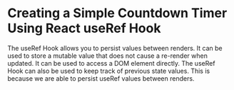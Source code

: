 # Creating a Simple Countdown Timer Using React useRef Hook

The useRef Hook allows you to persist values between renders.
It can be used to store a mutable value that does not cause a re-render when updated.
It can be used to access a DOM element directly.
The useRef Hook can also be used to keep track of previous state values.
This is because we are able to persist useRef values between renders.
